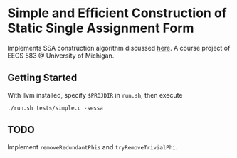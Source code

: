 # Simple and Efficient Construction of Static Single Assignment Form

Implements SSA construction algorithm discussed [here](https://pp.info.uni-karlsruhe.de/uploads/publikationen/braun13cc.pdf). A course project of EECS 583 @ University of Michigan.

## Getting Started

With llvm installed, specify `$PROJDIR` in `run.sh`, then execute

```
./run.sh tests/simple.c -sessa
```

## TODO

Implement `removeRedundantPhis` and `tryRemoveTrivialPhi`.